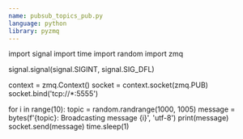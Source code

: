 ```yaml
---
name: pubsub_topics_pub.py
language: python
library: pyzmq
---
```


import signal
import time
import random
import zmq


signal.signal(signal.SIGINT, signal.SIG_DFL)

context = zmq.Context()
socket = context.socket(zmq.PUB)
socket.bind('tcp://*:5555')

for i in range(10):
    topic = random.randrange(1000, 1005)
    message = bytes(f'{topic}: Broadcasting message {i}', 'utf-8')
    print(message)
    socket.send(message)
    time.sleep(1)
